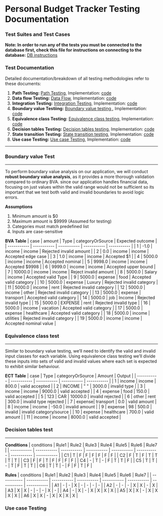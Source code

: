 # Personal Budget Tracker Testing Documentation

### Test Suites and Test Cases

**Note: In order to run any of the tests you must be connected to the database first, check this file for instructions on connecting to the database:** [DB instructions](https://github.com/Ense-375/Ense-375/blob/main/Prototype3/src/main/java/commands.txt)

### Test Documentation
Detailed documentation/breakdown of all testing methodologies refer to these documents: 
1. **Path Testing:** [Path Testing](https://github.com/Ense-375/Ense-375/blob/main/Documents/TestDocs/Personal%20Budget%20tracker%20path%20Testing.pdf), Implementation: [code](https://github.com/Ense-375/Ense-375/blob/main/Prototype3/src/test/java/BudgetController_PathTesting.java)
2. **Data flow Testing:** [Data Flow](https://github.com/Ense-375/Ense-375/blob/main/Documents/TestDocs/Data%20flow%20testing.pdf), Implementation: [code](https://github.com/Ense-375/Ense-375/blob/main/Prototype3/src/test/java/BudgetController_DataFlowTesting.java)
3. **Integration Testing:** [Integration Testing](https://github.com/Ense-375/Ense-375/blob/main/Documents/TestDocs/Personal%20Budget%20tracker%20Integration%20testing.pdf), Implementation: [code](https://github.com/Ense-375/Ense-375/blob/main/Prototype3/src/test/java/IntegrationTest.java)
4. **Boundary value Testiing:** [Boundary value testing ](https://github.com/Ense-375/Ense-375/blob/main/Documents/TestDocs/Personal%20Budget%20tracker%20Boundary%20value%20analysis.pdf), Implementation: [code](https://github.com/Ense-375/Ense-375/blob/main/Prototype3/src/test/java/BudgetModelBoundaryTest.java)
5. **Equivalence class Testing:** [Equivalence class testing](https://github.com/Ense-375/Ense-375/blob/main/Documents/TestDocs/Personal%20Budget%20tracker%20Equivalence%20class%20testing.pdf), Implementation: [code](https://github.com/Ense-375/Ense-375/blob/main/Prototype3/src/test/java/BudgetModelEquivalenceTest.java)
6. **Decision tables Testing:** [Decision tables testing](https://github.com/Ense-375/Ense-375/blob/main/Documents/TestDocs/Personal%20Budget%20tracker%20Decision%20tables%20test.pdf), Implementation: [code](https://github.com/Ense-375/Ense-375/blob/main/Prototype3/src/test/java/BudgetModel_DecisionTableTest.java)
7. **State transition Testing:** [State transition testing](https://github.com/Ense-375/Ense-375/blob/main/Documents/TestDocs/Personal%20Budget%20tracker%20State%20Transistion%20test.pdf), Implementation: [code](https://github.com/Ense-375/Ense-375/blob/main/Prototype3/src/test/java/BudgetModel_StateTransistionTest.java)
8. **Use case Testing:** [Use case Testing](), Implementation: [code]()

---
### Boundary value Test
---
To perform boundary value analysis on our application, we will conduct  **robust boundary value analysis**, as it provides a more thorough validation compared to ordinary BVA. since our application handles financial data, focusing on just values within the valid range would not be sufficient so its important that we test both valid and invalid boundaries to avoid logic errors. 

**Assumptions**
1. Minimum amount is $0
2. Maximum amount is $9999 (Assumed for testing)
3. Categories must match predefined list
4. Inputs are case-sensitive

**BVA Table**
| case | amount | Type | categoryOrSource | Expected outcome |
| ----------- | ----------- | ----------- | ----------- | ----------- |
| 1 | -1.0 | income | income | Rejected invalid amount |
| 2	| 0.0 | income | income | Accepted edge case |
| 3 | 1.0 |	income | income | Accepted $1 | 
| 4	| 5000.0 | income | income | Accepted nominal |
| 5	| 9998.0 | income | income | Accepted $9998 |
| 6	| 9999.0 | income | income | Accepted upper bound |
| 7	| 10000.0 | income | income | Reject invalid amount |
| 8	| 5000.0 | Salary | income | Accepted valid Type |
| 9 | 5000.0 | expense | food | Accepted valid category |
| 10 | 	5000.0 | expense | Luxury | Rejected invalid category |
| 11 | 5000.0 | income | rent | Rejected invalid category |
| 12 | 5000.0 | income | other | Rejected invalid category |
| 13 | 5000.0 | expense | transport | Accepted valid category |
| 14 | 5000.0 | job | Income | Rejected invalid type |
| 15 | 5000.0 | EXPENSE | rent | Rejected invalid type |
| 16 | 5000.0 | income | vacation | Accepted valid category |
| 17 | 5000.0 | expense | healthcare | Accepted valid category |
| 18 | 5000.0 | income | utilities | Rejected invalid category |
| 19 | 5000.0 | income | income | Accepted nominal value |

### Equivalence class test
---
Similar to boundary value testing, we’ll need to identify the valid and invalid input classes for each variable. Using equivalence class testing we’ll divide these inputs into sets of valid and invalid values where each set is expected to exhibit similar behaviour.

**ECT Table**
| case | Type | categoryOrSource | Amount | Output |
| ----------- | ----------- | ----------- | ----------- | ----------- |
| 1 | income | income | 800.0 | valid accepted |
| 2 | INCOME | " " | 3000.0 | invalid type |
| 3 | income | income | 9000.0 | valid accepted |
| 4 | expense | food | 150.0 | valid accepted |
| 5 | 123 | CAR | 10000.0 | invalid rejected |
| 6 | other | rent | 300.0 | invalid type rejected |
| 7 | expense| transport | 0.0 | valid amount |
| 8 | income | income | -50.0 | invalid amount |
| 9 | expense | 98 | 500.0 | invalid | invalid category/source |
| 10 | expense | healthcare | 700.0 | valid amount |
| 11 | income | income | 8000.0 | valid accepted |

### Decision tables test
---
**Conditions**
| conditions | Rule1 | Rule2 | Rule3 | Rule4 | Rule5 | Rule6 | Rule7 |
| ----------- | ----------- | ----------- | ----------- | ----------- | ----------- | ----------- | ----------- |
| C1 | T | F | F | F | F | F | F |
| C2 | F | T | F | T | T | T | T |
| C3 | F | F | T | F | F | F | F |
| C4 | - | T | - | F | T | T | F |
| C5 | T | T | - | T | F | T | T |
| C6 | T | T | - | F | F | T | F |

**Rules**
| conditions | Rule1 | Rule2 | Rule3 | Rule4 | Rule5 | Rule6 | Rule7 |
| ----------- | ----------- | ----------- | ----------- | ----------- | ----------- | ----------- | ----------- |
| A1 | - | - | X | - | - | - | - |
| A2 | - | - | - | X | X | - | X |
| A3 | X | X | - | - | - | X | - |
| A4 | - | X | - | X | X | X | X |
| A5 | X | X | - | X | X | X | X |
| A6 | X | X | - | X | X | X | X |

### Use case Testing



